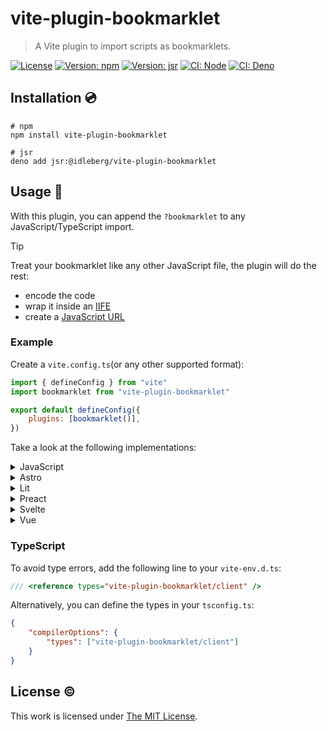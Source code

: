 # vite-plugin-bookmarklet

> A Vite plugin to import scripts as bookmarklets.

[![License](https://img.shields.io/github/license/idleberg/vite-plugin-bookmarklet?color=blue&style=for-the-badge)](https://github.com/idleberg/vite-plugin-bookmarklet/blob/main/LICENSE)
[![Version: npm](https://img.shields.io/npm/v/vite-plugin-bookmarklet?style=for-the-badge)](https://www.npmjs.org/package/vite-plugin-bookmarklet)
[![Version: jsr](https://img.shields.io/jsr/v/@idleberg/vite-plugin-bookmarklet?style=for-the-badge)](https://jsr.io/@idleberg/vite-plugin-bookmarklet)
[![CI: Node](https://img.shields.io/github/actions/workflow/status/idleberg/vite-plugin-bookmarklet/node.yml?logo=nodedotjs&logoColor=white&style=for-the-badge)](https://github.com/idleberg/vite-plugin-bookmarklet/actions/workflows/node.yml)
[![CI: Deno](https://img.shields.io/github/actions/workflow/status/idleberg/vite-plugin-bookmarklet/deno.yml?logo=deno&logoColor=white&style=for-the-badge)](https://github.com/idleberg/vite-plugin-bookmarklet/actions/workflows/deno.yml)

## Installation 💿

```shell
# npm
npm install vite-plugin-bookmarklet

# jsr
deno add jsr:@idleberg/vite-plugin-bookmarklet
```

## Usage 🚀

With this plugin, you can append the `?bookmarklet` to any JavaScript/TypeScript import.

> [!TIP]
> Treat your bookmarklet like any other JavaScript file, the plugin will do the rest:
> - encode the code
> - wrap it inside an [IIFE](https://developer.mozilla.org/docs/Glossary/IIFE)
> - create a [JavaScript URL](https://developer.mozilla.org/docs/Web/URI/Reference/Schemes/javascript)

### Example

Create a `vite.config.ts`(or any other supported format):

```javascript
import { defineConfig } from "vite"
import bookmarklet from "vite-plugin-bookmarklet"

export default defineConfig({
	plugins: [bookmarklet()],
})
```

Take a look at the following implementations:

<details>
<summary>JavaScript</summary>

```js
import bookmarklet from './my-code?bookmarklet'

document.querySelector('#app').innerHTML = `
	<a class="button" href="${bookmarklet}">
		Run
	</a>
`
```
</details>

<details>
<summary>Astro</summary>

```astro
---
import bookmarklet from './my-code?bookmarklet'
---

<a href={bookmarklet}>
	Run
</a>
```
</details>

<details>
<summary>Lit</summary>

```js
import { LitElement,  html } from 'lit'
import bookmarklet from './my-code?bookmarklet'

@customElement('bookmarklet')
export class Bookmarklet extends LitElement {
	render() {
		return html`
			<a class="button" href=${bookmarklet}>
				Run
			</a>
		`
	}
}
```
</details>

<details>
<summary>Preact</summary>

```tsx
import bookmarklet from './my-code?bookmarklet'

export function Bookmarklet() {
	return (
		<a href={bookmarklet}>
			Run
		</a>
	)
}
```
</details>

<details>
<summary>Svelte</summary>

```svelte
<script>
	import bookmarklet from './my-code?bookmarklet'
</script>

<a href={bookmarklet}>
	Run
</a>
```
</details>

<details>
<summary>Vue</summary>

```vue
<script setup>
	import bookmarklet from './my-code?bookmarklet'
</script>

<template>
	<a :href={bookmarklet}>
		Run
	</a>
</template>
```
</details>

### TypeScript

To avoid type errors, add the following line to your `vite-env.d.ts`:

```ts
/// <reference types="vite-plugin-bookmarklet/client" />
```

Alternatively, you can define the types in your `tsconfig.ts`:

```json
{
	"compilerOptions": {
		"types": ["vite-plugin-bookmarklet/client"]
	}
}
```

## License ©️

This work is licensed under [The MIT License](LICENSE).
